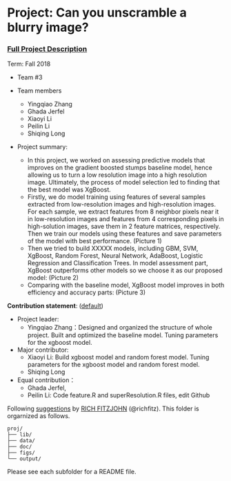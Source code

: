 # Project: Can you unscramble a blurry image? 


### [Full Project Description](doc/project3_desc.md)

Term: Fall 2018

+ Team #3
+ Team members
	+ Yingqiao Zhang
	+ Ghada Jerfel
	+ Xiaoyi Li
	+ Peilin Li
	+ Shiqing Long

+ Project summary: 
	+ In this project, we worked on assessing predictive models that improves on the gradient boosted stumps baseline model, hence allowing us to turn a low resolution image into a high resolution image. Ultimately, the process of model selection led to finding that the best model was XgBoost.
	+ Firstly, we do model training using features of several samples extracted from low-resolution images and high-resolution images. For each sample, we extract features from 8 neighbor pixels near it in low-resolution images and features from 4 corresponding pixels in high-solution images, save them in 2 feature matrices, respectively. Then we train our models using these features and save parameters of the model with best performance.
	(Picture 1)
	+ Then we tried to build XXXXX models, including GBM, SVM, XgBoost, Random Forest, Neural Network, AdaBoost, Logistic Regression and Classification Trees. In model assessment part, XgBoost outperforms other models so we choose it as our proposed model:
	(Picture 2)
	+ Comparing with the baseline model, XgBoost model improves in both efficiency and accuracy parts:
	(Picture 3)
	
	
	
**Contribution statement**: ([default](doc/a_note_on_contributions.md))
+ Project leader:
	+ Yingqiao Zhang：Designed and organized the structure of whole project. Built and optimized the baseline model. Tuning parameters for the xgboost model. 
+ Major contributor:
	+ Xiaoyi Li: Build xgboost model and random forest model. Tuning parameters for the xgboost model and random forest model.
	+ Shiqing Long
+ Equal contribution：
	+ Ghada Jerfel, 
	+ Peilin Li: Code feature.R and superResolution.R files, edit Github 

Following [suggestions](http://nicercode.github.io/blog/2013-04-05-projects/) by [RICH FITZJOHN](http://nicercode.github.io/about/#Team) (@richfitz). This folder is orgarnized as follows.

```
proj/
├── lib/
├── data/
├── doc/
├── figs/
└── output/
```

Please see each subfolder for a README file.
